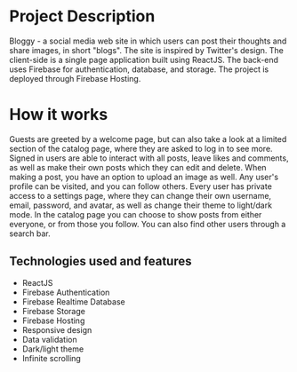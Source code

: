 # Project Description

Bloggy - a social media web site in which users can post their thoughts and share images, in short "blogs". The site is inspired by Twitter's design.
The client-side is a single page application built using ReactJS. The back-end uses Firebase for authentication, database, and storage. The project is deployed through Firebase Hosting.


# How it works

Guests are greeted by a welcome page, but can also take a look at a limited section of the catalog page, where they are asked to log in to see more.
Signed in users are able to interact with all posts, leave likes and comments, as well as make their own posts which they can edit and delete. When making a post, you have an option to upload an image as well. Any user's profile can be visited, and you can follow others. Every user has private access to a settings page, where they can change their own username, email, password, and avatar, as well as change their theme to light/dark mode.
In the catalog page you can choose to show posts from either everyone, or from those you follow. You can also find other users through a search bar.


## Technologies used and features

- ReactJS
- Firebase Authentication
- Firebase Realtime Database
- Firebase Storage
- Firebase Hosting
- Responsive design
- Data validation
- Dark/light theme
- Infinite scrolling